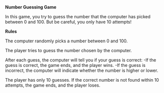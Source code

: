**Number Guessing Game**

In this game, you try to guess the number that the computer has picked between 0 and 100. But be careful, you only have 10 attempts!


**Rules**

The computer randomly picks a number between 0 and 100.

The player tries to guess the number chosen by the computer.

After each guess, the computer will tell you if your guess is correct:
     -If the guess is correct, the game ends, and the player wins.
     -If the guess is incorrect, the computer will indicate whether the number is higher or lower.
     
The player has only 10 guesses. If the correct number is not found within 10 attempts, the game ends, and the player loses.
